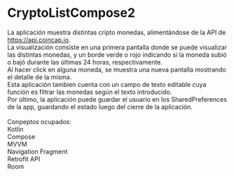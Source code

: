 # CryptoListCompose2

La aplicación muestra distintas cripto monedas, alimentándose de la API de https://api.coincap.io. <br/>
La visualización consiste en una primera pantalla donde se puede visualizar las distintas monedas, y un borde verde o rojo indicando si la moneda subió o bajó durante las últimas 24 horas, respectivamente.<br/>
Al hacer click en alguna moneda, se muestra una nueva pantalla mostrando el detalle de la misma.<br/>
Esta aplicación tambien cuenta con un campo de texto editable cuya función es filtrar las monedas según el texto introducido.<br/>
Por último, la aplicación puede guardar el usuario en los SharedPreferences de la app, guardando el estado luego del cierre de la aplicación.<br/>
<br/>
Conpeptos ocupados:<br/>
Kotlin<br/>
Compose<br/>
MVVM<br/>
Navigation Fragment<br/>
Retrofit API<br/>
Room<br/>

